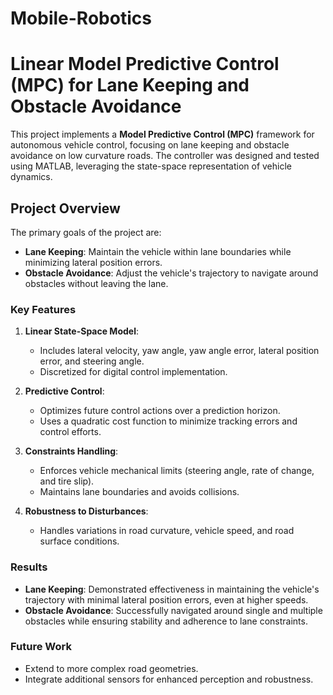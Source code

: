 # Mobile-Robotics
# Linear Model Predictive Control (MPC) for Lane Keeping and Obstacle Avoidance

This project implements a **Model Predictive Control (MPC)** framework for autonomous vehicle control, focusing on lane keeping and obstacle avoidance on low curvature roads. The controller was designed and tested using MATLAB, leveraging the state-space representation of vehicle dynamics.

## Project Overview

The primary goals of the project are:
- **Lane Keeping**: Maintain the vehicle within lane boundaries while minimizing lateral position errors.
- **Obstacle Avoidance**: Adjust the vehicle's trajectory to navigate around obstacles without leaving the lane.

### Key Features
1. **Linear State-Space Model**:
   - Includes lateral velocity, yaw angle, yaw angle error, lateral position error, and steering angle.
   - Discretized for digital control implementation.

2. **Predictive Control**:
   - Optimizes future control actions over a prediction horizon.
   - Uses a quadratic cost function to minimize tracking errors and control efforts.

3. **Constraints Handling**:
   - Enforces vehicle mechanical limits (steering angle, rate of change, and tire slip).
   - Maintains lane boundaries and avoids collisions.

4. **Robustness to Disturbances**:
   - Handles variations in road curvature, vehicle speed, and road surface conditions.

### Results
- **Lane Keeping**: Demonstrated effectiveness in maintaining the vehicle's trajectory with minimal lateral position errors, even at higher speeds.
- **Obstacle Avoidance**: Successfully navigated around single and multiple obstacles while ensuring stability and adherence to lane constraints.

### Future Work
- Extend to more complex road geometries.
- Integrate additional sensors for enhanced perception and robustness.
